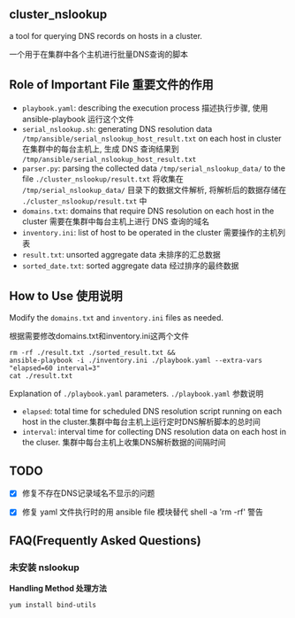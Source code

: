 ## cluster_nslookup

a tool for querying DNS records on hosts in a cluster.

一个用于在集群中各个主机进行批量DNS查询的脚本

## Role of Important File 重要文件的作用

- `playbook.yaml`: describing the execution process 描述执行步骤, 使用 ansible-playbook 运行这个文件
- `serial_nslookup.sh`: generating DNS resolution data `/tmp/ansible/serial_nslookup_host_result.txt` on each host in cluster 在集群中的每台主机上, 生成 DNS 查询结果到 `/tmp/ansible/serial_nslookup_host_result.txt`
- `parser.py`: parsing the collected data `/tmp/serial_nslookup_data/` to the file `./cluster_nslookup/result.txt` 将收集在 `/tmp/serial_nslookup_data/` 目录下的数据文件解析, 将解析后的数据存储在 `./cluster_nslookup/result.txt` 中
- `domains.txt`: domains that require DNS resolution on each host in the cluster 需要在集群中每台主机上进行 DNS 查询的域名
- `inventory.ini`: list of host to be operated in the cluster 需要操作的主机列表
- `result.txt`: unsorted aggregate data 未排序的汇总数据
- `sorted_date.txt`: sorted aggregate data 经过排序的最终数据

## How to Use 使用说明

Modify the `domains.txt` and `inventory.ini` files as needed.

根据需要修改domains.txt和inventory.ini这两个文件


```shell
rm -rf ./result.txt ./sorted_result.txt && 
ansible-playbook -i ./inventory.ini ./playbook.yaml --extra-vars "elapsed=60 interval=3"
cat ./result.txt
```
Explanation of `./playbook.yaml` parameters. `./playbook.yaml` 参数说明

- `elapsed`: total time for scheduled DNS resolution script running on each host in the cluster.集群中每台主机上运行定时DNS解析脚本的总时间
- `interval`: interval time for collecting DNS resolution data on each host in the cluser. 集群中每台主机上收集DNS解析数据的间隔时间


## TODO

- [x] 修复不存在DNS记录域名不显示的问题
- [x] 修复 yaml 文件执行时的用 ansible file 模块替代 shell -a 'rm -rf' 警告


## FAQ(Frequently Asked Questions)

### 未安装 nslookup

**Handling Method 处理方法**

```shell
yum install bind-utils
```